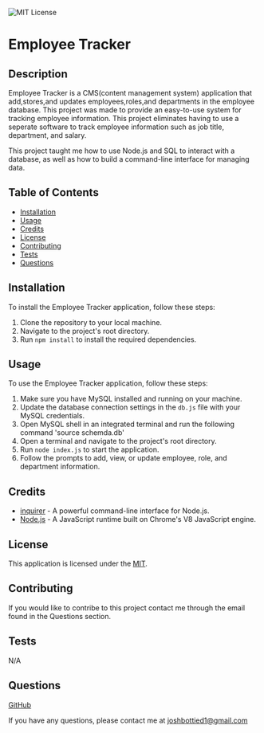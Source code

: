 ![MIT License](https://img.shields.io/badge/license-MIT-green.svg)

# Employee Tracker

## Description

Employee Tracker is a CMS(content management system) application that add,stores,and updates employees,roles,and departments in the employee database. This project was made to provide an easy-to-use system for tracking employee information. This project eliminates having to use a seperate software to track employee information such as job title, department, and salary.

This project taught me how to use Node.js and SQL to interact with a database, as well as how to build a command-line interface for managing data.

## Table of Contents

- [Installation](#installation)
- [Usage](#usage)
- [Credits](#credits)
- [License](#license)
- [Contributing](#contributing)
- [Tests](#tests)
- [Questions](#questions)

## Installation

To install the Employee Tracker application, follow these steps:

1. Clone the repository to your local machine.
2. Navigate to the project's root directory.
3. Run `npm install` to install the required dependencies.

## Usage

To use the Employee Tracker application, follow these steps:

1. Make sure you have MySQL installed and running on your machine.
2. Update the database connection settings in the `db.js` file with your MySQL credentials.
3. Open MySQL shell in an integrated terminal and run the following command 'source schemda.db'
4. Open a terminal and navigate to the project's root directory.
5. Run `node index.js` to start the application.
6. Follow the prompts to add, view, or update employee, role, and department information.

## Credits

- [inquirer](https://www.npmjs.com/package/inquirer) - A powerful command-line interface for Node.js.
- [Node.js](https://nodejs.org/en) - A JavaScript runtime built on Chrome's V8 JavaScript engine.

## License

This application is licensed under the [MIT](https://opensource.org/licenses/MIT).

## Contributing

If you would like to contribe to this project contact me through the email found in the Questions section.

## Tests

N/A

## Questions

[GitHub](https://github.com/josh4got)

If you have any questions, please contact me at joshbottied1@gmail.com
